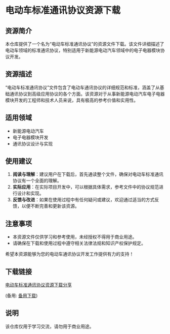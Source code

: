 # 电动车标准通讯协议资源下载

## 资源简介

本仓库提供了一个名为“电动车标准通讯协议”的资源文件下载。该文件详细描述了电动车领域的标准通讯协议，特别适用于新能源电动汽车领域中的电子电器模块协议开发。

## 资源描述

“电动车标准通讯协议”文件包含了电动车通讯协议的详细规范和标准，涵盖了从基础通讯协议到高级应用协议的各个方面。该资源对于从事新能源电动汽车电子电器模块开发的工程师和技术人员来说，具有极高的参考价值和实用性。

## 适用领域

- 新能源电动汽车
- 电子电器模块开发
- 通讯协议设计与实现

## 使用建议

1. **阅读与理解**：建议用户在下载后，首先通读整个文件，确保对电动车标准通讯协议有一个全面的理解。
2. **实际应用**：在实际项目开发中，可以根据具体需求，参考文件中的协议规范进行设计和实现。
3. **反馈与改进**：如果在使用过程中有任何疑问或建议，欢迎通过适当的方式反馈，以便不断完善和更新该资源。

## 注意事项

- 本资源文件仅供学习和参考使用，未经授权不得用于商业用途。
- 请确保在下载和使用过程中遵守相关法律法规和知识产权保护规定。

希望本资源能够为您的电动车通讯协议开发工作提供有力的支持！

## 下载链接
[电动车标准通讯协议资源下载分享](https://pan.quark.cn/s/38377ba5a358) 

(备用: [备用下载](https://pan.baidu.com/s/1i4lMHm3tFvouKwtb_MyOCg?pwd=1234))

## 说明

该仓库仅用于学习交流，请勿用于商业用途。
